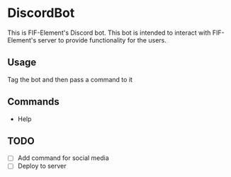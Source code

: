 # DiscordBot

This is FIF-Element's Discord bot. This bot is intended to interact with FIF-Element's server to provide functionality for the users.

## Usage

Tag the bot and then pass a command to it

## Commands

* Help

## TODO

- [ ] Add command for social media
- [ ] Deploy to server